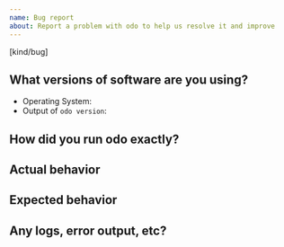 ```yaml
---
name: Bug report
about: Report a problem with odo to help us resolve it and improve
---
```

[kind/bug]

<!--

Welcome! - We kindly ask you to:

  1. Fill out the issue template below 
  2. Use the Google group if you have a question rather than a bug or feature request.

The group is at: https://groups.google.com/forum/#!forum/odo-users

Thanks for understanding, and for contributing to the project!

-->

## What versions of software are you using?
- Operating System:
- Output of `odo version`:


## How did you run odo exactly?


## Actual behavior


## Expected behavior


## Any logs, error output, etc?

